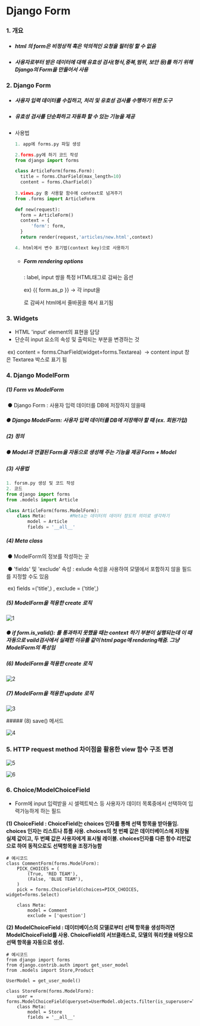 # Django Form

### 1. 개요

- ##### html 의 form은 비정상적 혹은 악의적인 요청을 필터링 할 수 없음

- ##### 사용자로부터 받은 데이터에 대해 유효성 검사(형식,중복,범위, 보안 등)를 하기 위해 Django의 Form을 만들어서 사용

### 2. Django Form

- ##### 사용자 입력 데이터를 수집하고, 처리 및 유효성 검사를 수행하기 위한 도구

- ##### 유효성 검사를 단순화하고 자동화 할 수 있는 기능을 제공

- 사용법

  ```python
  1. app에 forms.py 파일 생성
  
  2.forms.py에 하기 코드 작성
  from django import forms
  
  class ArticleForm(forms.Form):
  	title = forms.CharField(max_length=10)
  	content = forms.CharField()
  	
  3.views.py 중 사용할 함수에 context로 넘겨주기
  from .forms import ArticleForm
  
  def new(request):
  	form = ArticleForm()
  	context = {
  		'form': form,
  	}
  	return render(request,'articles/new.html',context)
  
  4. html에서 변수 표기법(context key)으로 사용하기
  ```

  - ##### Form rendering options

    : label, input 쌍을 특정 HTML태그로 감싸는 옵션

    ex) {{ form.as_p }} → 각 input을 <p>로 감싸서 html에서 줄바꿈을 해서 표기됨

### 3. Widgets

- HTML 'input' element의 표현을 담당
- 단순히 input 요소의 속성 및 출력되는 부분을 변경하는 것

​	ex) content = forms.CharField(widget=forms.Textarea)
​		→ content input 창은 Textarea 박스로 표기 됨

### 4. Django ModelForm

##### 	(1) Form vs ModelForm

​		● Django Form : 사용자 입력 데이터를 DB에 저장하지 않을때

##### 		● Django ModelForm: 사용자 입력 데이터를 DB에 저장해야 할 때 (ex. 회원가입)

##### 	(2) 정의

##### 		●  Model과 연결된 Form을 자동으로 생성해 주는 기능을 제공 Form + Model

##### 	(3) 사용법

```python
1. forsm.py 생성 및 코드 작성
2. 코드
from django import forms
from .models import Article

class ArticleForm(forms.ModelForm):
	class Meta: 		#Meta는 데이터의 데이터 정도의 의미로 생각하기
		model = Article
		fields = '__all__'
```

##### 	(4) Meta class

​		●  ModelForm의 정보를 작성하는 곳

​		●  'fields' 및 'exclude' 속성 : exlude 속성을 사용하여 모델에서 포함하지 않을 필드를 지정할 수도 있음

​	ex) fields =('title',) , exclude = ('title',)



##### 	(5) ModelForm을 적용한 create 로직

![1](https://github.com/JeongJonggil/TIL/assets/139416006/96a13f94-54c8-4580-a108-a9064c552409)


##### 		●  if form.is_valid(): 를 통과하지 못했을 때는 context 하기 부분이 실행되는데 이 때 자동으로 vaild검사에서 실패힌 이유를 같이 html page에 rendering해줌. 그냥 ModelForm의 특성임

##### 	(6) ModelForm을 적용한 create 로직

![2](https://github.com/JeongJonggil/TIL/assets/139416006/e556aeee-230f-4234-b5f6-b5fd3c5c8a3e)


##### 	(7) ModelForm을 적용한 update 로직

![3](https://github.com/JeongJonggil/TIL/assets/139416006/ab755998-2be6-46a1-9f92-c6e265a55ab2)


​#####	(8) save() 메서드

![4](https://github.com/JeongJonggil/TIL/assets/139416006/aad6260d-3fea-4957-8ee8-fee48c21f07b)


### 5. HTTP request method 차이점을 활용한 view 함수 구조 변경

![5](https://github.com/JeongJonggil/TIL/assets/139416006/024ecfc1-716e-45cc-8e3a-811cba0b21b9)

![6](https://github.com/JeongJonggil/TIL/assets/139416006/a5959004-7d1f-4362-b9a6-902105121ec6)

### 6. Choice/ModelChoiceField  
- Form에 input 입력받을 시 셀렉트박스 등 사용자가 데이터 목록중에서 선택하여 입력가능하게 하는 필드
  
    
**(1) ChoiceField : ChoiceField는 choices 인자를 통해 선택 항목을 받아들임. choices 인자는 리스트나 튜플 사용. choices의 첫 번째 값은 데이터베이스에 저장될 실제 값이고, 두 번째 값은 사용자에게 표시될 레이블. choices인자를 다른 함수 리턴값으로 하여 동적으로도 선택항목을 조정가능함**  
```
# 예시코드
class CommentForm(forms.ModelForm):
    PICK_CHOICES = (
        (True, 'RED TEAM'),
        (False, 'BLUE TEAM'),
    )
    pick = forms.ChoiceField(choices=PICK_CHOICES, widget=forms.Select)
    
    class Meta:
        model = Comment
        exclude = ['question']
```
  
**(2) ModelChoiceField : 데이터베이스의 모델로부터 선택 항목을 생성하려면 ModelChoiceField를 사용. ChoiceField의 서브클래스로, 모델의 쿼리셋을 바탕으로 선택 항목을 자동으로 생성.**  
```
# 예시코드
from django import forms
from django.contrib.auth import get_user_model
from .models import Store,Product

UserModel = get_user_model()

class StoreForm(forms.ModelForm):
    user = forms.ModelChoiceField(queryset=UserModel.objects.filter(is_superuser=True))
    class Meta:
        model = Store
        fields = '__all__'
```

